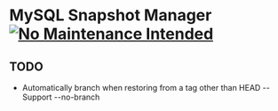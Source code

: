 # MySQL Snapshot Manager [![No Maintenance Intended](http://unmaintained.tech/badge.svg)](http://unmaintained.tech/)

## TODO

- Automatically branch when restoring from a tag other than HEAD
-- Support --no-branch

